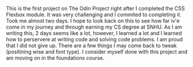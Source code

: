 This is the first project on The Odin Project right after I completed the CSS Flexbox module. It was very challenging and I commited to completing it. Took me almost two days. I hope to look back on this to see how far iv'e come in my journey and through earning my CS degree at SNHU. As I am writing this, 2 days seems like a lot, however, I learned a lot and I learned how to perservere at writing code and solving code problems. I am proud that I did not give up. There are a few things I may come back to tweak (positining wise and font type). I consider myself done with this project and am moving on in the foundations course.
